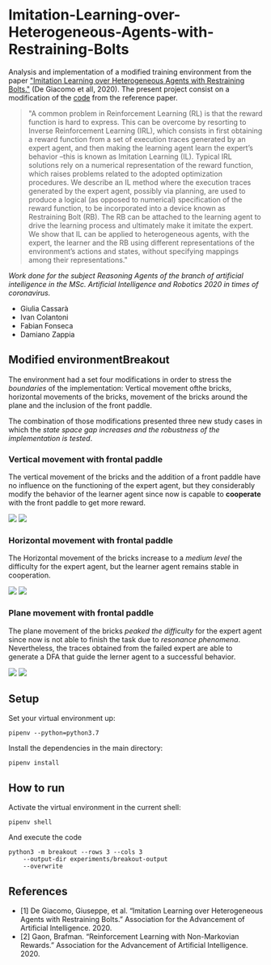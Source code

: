 # Imitation-Learning-over-Heterogeneous-Agents-with-Restraining-Bolts
Analysis and implementation of a modified training environment from the paper ["Imitation Learning over Heterogeneous Agents with Restraining Bolts."](https://www.dis.uniroma1.it/~degiacom/papers/2020/icaps2020dfip.pdf) (De Giacomo et all, 2020). The present project  consist on a modification of the [code](https://github.com/whitemech/Imitation-Learning-over-Heterogeneous-Agents-with-Restraining-Bolts) from the reference paper.

> "A common problem in Reinforcement Learning (RL) is that the reward function is hard to express. This can be overcome by resorting to Inverse Reinforcement Learning (IRL), which consists in first obtaining a reward function from a set of execution traces generated by an expert agent, and then making the learning agent learn the expert’s behavior –this is known as Imitation Learning (IL). Typical IRL solutions rely on a numerical representation of the reward function, which raises problems related to the adopted optimization procedures. We describe an IL method where the execution traces generated by the expert agent, possibly via planning, are used to produce a logical (as opposed to numerical) specification of the reward function, to be incorporated into a device known as Restraining Bolt (RB). The RB can be attached to the learning agent to drive the learning process and ultimately make it imitate the expert. We show that IL can be applied to heterogeneous agents, with the expert, the learner and the RB using different representations of the environment’s actions and states, without specifying mappings among their representations." 

*Work done for the subject Reasoning Agents of the branch of artificial intelligence in the MSc. Artificial Intelligence and Robotics 2020 in times of coronavirus.*

- Giulia Cassarà
- Ivan Colantoni
- Fabian Fonseca
- Damiano Zappia

## Modified environmentBreakout 
The environment had a set four modifications in order to stress the *boundaries* of the implementation: Vertical movement ofthe bricks, horizontal movements of the bricks, movement of the bricks around the plane and the inclusion of the front paddle.

The combination of those modifications presented three new study cases in which the *state space gap increases and the robustness of the implementation is tested*.

### Vertical movement with frontal paddle
The vertical movement of the bricks and the addition of a front paddle have no influence on the functioning of the expert agent, but they considerably modify the behavior of the learner agent since now is capable to **cooperate** with the front paddle to get more reward.

![](./Implementation/experiments/breakout-output-high-reward/expert/videos/high-reward-expert.gif)
![](./Implementation/experiments/breakout-output-high-reward/learner/videos/high-reward-learner.gif)

### Horizontal movement with frontal paddle
The Horizontal movement of the bricks increase to a *medium level* the difficulty for the expert agent, but the learner agent remains stable in cooperation.

![](./Implementation/experiments/breakout-output-X/expert/videos/X-expert.gif)
![](./Implementation/experiments/breakout-output-X/learner/videos/X-learner.gif)

### Plane movement with frontal paddle
The plane movement of the bricks *peaked the difficulty* for the expert agent since now is not able to finish the task due to *resonance phenomena*. Nevertheless, the traces obtained from the failed expert are able to generate a DFA that guide the lerner agent to a successful behavior.

![](./Implementation/experiments/breakout-output-XY/expert/videos/XY-expert.gif)
![](./Implementation/experiments/breakout-output-XY/learner/videos/XY-learner.gif)

## Setup
Set your virtual environment up:
```
pipenv --python=python3.7
```
    
Install the dependencies in the main directory:
```
pipenv install
```

## How to run
Activate the virtual environment in the current shell:
```
pipenv shell
```

And execute the code
```
python3 -m breakout --rows 3 --cols 3
    --output-dir experiments/breakout-output
    --overwrite 
```

## References
- [1] De Giacomo, Giuseppe, et al. “Imitation Learning over Heterogeneous Agents with Restraining Bolts.” Association for the Advancement of Artificial Intelligence. 2020.
- [2] Gaon, Brafman. “Reinforcement Learning with Non-Markovian Rewards.” Association for the Advancement of Artificial Intelligence. 2020.
